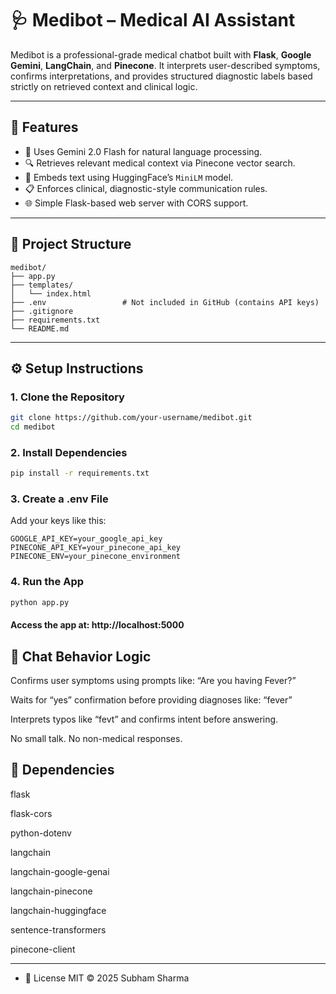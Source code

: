# 🩺 Medibot – Medical AI Assistant

Medibot is a professional-grade medical chatbot built with **Flask**, **Google Gemini**, **LangChain**, and **Pinecone**. It interprets user-described symptoms, confirms interpretations, and provides structured diagnostic labels based strictly on retrieved context and clinical logic.

---

## 🚀 Features

- 🧠 Uses Gemini 2.0 Flash for natural language processing.
- 🔍 Retrieves relevant medical context via Pinecone vector search.
- 🧬 Embeds text using HuggingFace’s `MiniLM` model.
- 📋 Enforces clinical, diagnostic-style communication rules.
- 🌐 Simple Flask-based web server with CORS support.

---

## 📁 Project Structure

```text
medibot/
├── app.py
├── templates/
│   └── index.html
├── .env                 # Not included in GitHub (contains API keys)
├── .gitignore
├── requirements.txt
└── README.md
```


---

## ⚙️ Setup Instructions

### 1. Clone the Repository

```bash
git clone https://github.com/your-username/medibot.git
cd medibot
```
### 2. Install Dependencies
```bash
pip install -r requirements.txt
```
### 3. Create a .env File
Add your keys like this:
```
GOOGLE_API_KEY=your_google_api_key
PINECONE_API_KEY=your_pinecone_api_key
PINECONE_ENV=your_pinecone_environment
```
### 4. Run the App
```bash
python app.py
```

#### Access the app at: http://localhost:5000



## 🧠 Chat Behavior Logic
Confirms user symptoms using prompts like:
“Are you having Fever?”

Waits for “yes” confirmation before providing diagnoses like:
“fever”

Interprets typos like “fevt” and confirms intent before answering.

No small talk. No non-medical responses.


## 📌 Dependencies
flask

flask-cors

python-dotenv

langchain

langchain-google-genai

langchain-pinecone

langchain-huggingface

sentence-transformers

pinecone-client

----

- 📜 License
MIT © 2025 Subham Sharma
